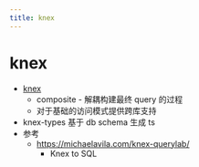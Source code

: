 ```yaml
---
title: knex
---
```


# knex

- [knex](https://github.com/knex/knex)
  - composite - 解耦构建最终 query 的过程
  - 对于基础的访问模式提供跨库支持
- knex-types 基于 db schema 生成 ts
- 参考
  - https://michaelavila.com/knex-querylab/
    - Knex to SQL
